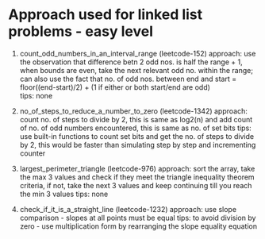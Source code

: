 # Approach used for linked list problems - easy level

1. count_odd_numbers_in_an_interval_range (leetcode-152)
approach:  use the observation that difference betn 2 odd nos. is half the range + 1, when bounds are even, take the next relevant odd no. within the range; can also use the fact that no. of odd nos. between end and start = floor((end-start)/2) + (1 if either or both start/end are odd)  
tips: none

2. no_of_steps_to_reduce_a_number_to_zero (leetcode-1342)
approach: count no. of steps to divide by 2, this is same as log2(n) and add count of no. of odd numbers encountered, this is same as no. of set bits
tips: use built-in functions to count set bits and get the no. of steps to divide by 2, this would be faster than simulating step by step and incrementing counter

3. largest_perimeter_triangle (leetcode-976)
approach: sort the array, take the max 3 values and check if they meet the triangle inequality theorem criteria, if not, take the next 3 values and keep continuing till you reach the min 3 values
tips: none

4. check_if_it_is_a_straight_line (leetcode-1232)
approach: use slope comparison - slopes at all points must be equal
tips: to avoid division by zero - use multiplication form by rearranging the slope equality equation